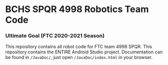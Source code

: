 # BCHS SPQR 4998 Robotics Team Code
### Ultimate Goal (FTC 2020-2021 Season)

This repository contains all robot code for FTC team 4998 SPQR. This repository contains the ENTIRE Android Studio project. Documentation can be found in `/JavaDoc/`, just open `/JavaDoc/index.html` in your browser.
